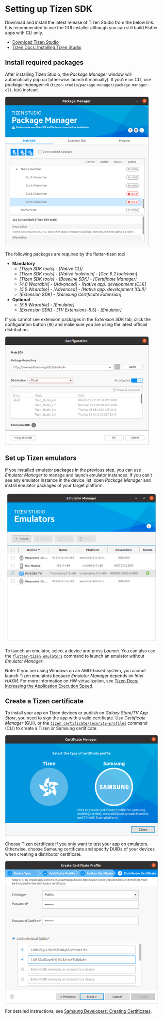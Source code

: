 # Setting up Tizen SDK

Download and install the latest release of Tizen Studio from the below link. It is recommended to use the GUI installer although you can still build Flutter apps with CLI only.

- [Download Tizen Studio](https://developer.tizen.org/development/tizen-studio/download)
- [Tizen Docs: Installing Tizen Studio](https://docs.tizen.org/application/tizen-studio/setup/install-sdk)

## Install required packages

After installing Tizen Studio, the _Package Manager_ window will automatically pop up (otherwise launch it manually). If you're on CLI, use _package-manager-cli_ (`tizen-studio/package-manager/package-manager-cli.bin`) instead.

![Tizen Package Manager](images/package-manager.png)

The following packages are required by the flutter-tizen tool.

- **Mandatory**
  - _[Tizen SDK tools] - [Native CLI]_
  - _[Tizen SDK tools] - [Native toolchain] - [Gcc 9.2 toolchain]_
  - _[Tizen SDK tools] - [Baseline SDK] - [Certificate Manager]_
  - _[4.0 Wearable] - [Advanced] - [Native app. development (CLI)]_
  - _[5.5 Wearable] - [Advanced] - [Native app. development (CLI)]_
  - _[Extension SDK] - [Samsung Certificate Extension]_
- **Optional**
  - _[5.5 Wearable] - [Emulator]_
  - _[Extension SDK] - [TV Extensions-5.5] - [Emulator]_

If you cannot see extension packages in the _Extension SDK_ tab, click the configuration button (⚙️) and make sure you are using the latest official distribution.

![Configuration](images/package-manager-configuration.png)

## Set up Tizen emulators

If you installed emulator packages in the previous step, you can use _Emulator Manager_ to manage and launch emulator instances. If you can't see any emulator instance in the device list, open _Package Manager_ and install emulator packages of your target platform.

![Tizen Emulator Manager](images/emulator-manager.png)

To launch an emulator, select a device and press _Launch_. You can also use the [`flutter-tizen emulators`](commands.md#emulators) command to launch an emulator without _Emulator Manager_.

Note: If you are using Windows on an AMD-based system, you cannot launch Tizen emulators because _Emulator Manager_ depends on _Intel HAXM_. For more information on HW virtualization, see [Tizen Docs: Increasing the Application Execution Speed](https://docs.tizen.org/application/tizen-studio/common-tools/emulator/#increasing-the-application-execution-speed).

## Create a Tizen certificate

To install your app on Tizen devices or publish on _Galaxy Store/TV App Store_, you need to sign the app with a valid certificate. Use _Certificate Manager_ (GUI), or the [`tizen certificate/security-profiles`](https://docs.tizen.org/application/tizen-studio/common-tools/command-line-interface) command (CLI) to create a Tizen or Samsung certificate.

![Certificate types](images/certificate-types.png)

Choose Tizen certificate if you only want to test your app on emulators. Otherwise, choose Samsung certificate and specify DUIDs of your devices when creating a distributor certificate.

![Specify DUIDs](images/certificate-enter-duid.png)

For detailed instructions, see [Samsung Developers: Creating Certificates](https://developer.samsung.com/galaxy-watch-develop/getting-certificates/create.html).

